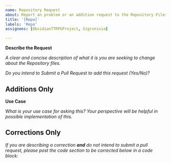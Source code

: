 ```yaml
---
name: Repository Request
about: Report an problem or an addition request to the Repository Files
title: '[Repo]'
labels: 'Repo'
assignees: [ObsidianTTRPGProject, Sigrunixia]

---
```


**Describe the Request**

_A clear and concise description of what it is you are seeking to change about the Repository files._



_Do you intend to Submit a Pull Request to add this request (Yes/No)?_ 


## Additions Only

**Use Case**

_What is your use case for asking this? Your perspective will be helpful in possible implementation of this._




## Corrections Only

_If you are describing a correction **and** do not intend to submit a pull request, please post the code section to be corrected below in a code block:_
